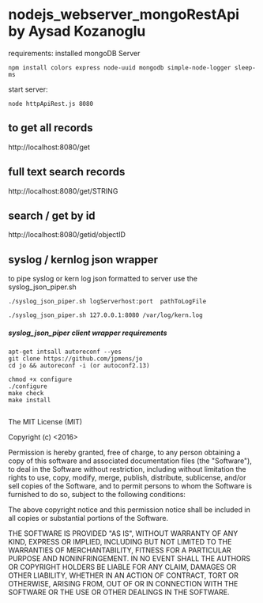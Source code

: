 # nodejs_webserver_mongoRestApi by Aysad Kozanoglu

requirements:
installed mongoDB Server 

```
npm install colors express node-uuid mongodb simple-node-logger sleep-ms 

```


start server:

```
node httpApiRest.js 8080

```
## to get all records
http://localhost:8080/get

## full text search records
http://localhost:8080/get/STRING

## search / get by id
http://localhost:8080/getid/objectID

## syslog / kernlog json wrapper 
to pipe syslog or kern log json formatted to server use the syslog_json_piper.sh
```
./syslog_json_piper.sh logServerhost:port  pathToLogFile

```


```
./syslog_json_piper.sh 127.0.0.1:8080 /var/log/kern.log

```


##### syslog_json_piper client wrapper requirements

```
apt-get intsall autoreconf --yes
git clone https://github.com/jpmens/jo
cd jo && autoreconf -i (or autoconf2.13)

chmod +x configure
./configure
make check
make install


```




The MIT License (MIT)

Copyright (c) <2016> <copyright Aysad Kozanoglu>

Permission is hereby granted, free of charge, to any person obtaining a copy of this software and associated documentation files (the "Software"), to deal in the Software without restriction, including without limitation the rights to use, copy, modify, merge, publish, distribute, sublicense, and/or sell copies of the Software, and to permit persons to whom the Software is furnished to do so, subject to the following conditions:

The above copyright notice and this permission notice shall be included in all copies or substantial portions of the Software.

THE SOFTWARE IS PROVIDED "AS IS", WITHOUT WARRANTY OF ANY KIND, EXPRESS OR IMPLIED, INCLUDING BUT NOT LIMITED TO THE WARRANTIES OF MERCHANTABILITY, FITNESS FOR A PARTICULAR PURPOSE AND NONINFRINGEMENT. IN NO EVENT SHALL THE AUTHORS OR COPYRIGHT HOLDERS BE LIABLE FOR ANY CLAIM, DAMAGES OR OTHER LIABILITY, WHETHER IN AN ACTION OF CONTRACT, TORT OR OTHERWISE, ARISING FROM, OUT OF OR IN CONNECTION WITH THE SOFTWARE OR THE USE OR OTHER DEALINGS IN THE SOFTWARE.
